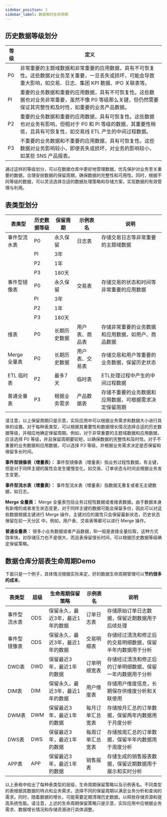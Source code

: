```yaml
---
sidebar_position: 1
sidebar_label: 数据表的生命周期
---
```


## 历史数据等级划分

| 等级 | 定义                                  |
|------|---------------------------------------|
| P0   | 非常重要的主题域数据和非常重要的应用数据，具有不可恢复性。这些数据对业务至关重要，一旦丢失或损坏，可能会导致重大影响，如交易、日志、集团 KPI 数据、IPO 关联表等。|
| Pl   | 重要的业务数据和重要的应用数据，具有不可恢复性。这些数据也对业务非常重要，虽然不像 P0 等级那么关键，但仍然需要保证其完整性和及时性，如重要的业务产品数据。|
| P2   | 重要的业务数据和重要的应用数据，具有可恢复性。这些数据也对业务有影响，但相对于 P0 和 Pl 等级的数据，其重要性稍低，且具有可恢复性，如交易线 ETL 产生的中间过程数据。|
| P3   | 不重要的业务数据和不重要的应用数据，具有可恢复性。这些数据对业务影响较小，即使丢失或损坏，对业务的影响较小，如某些 SNS 产品报表。|

通过这样的等级划分，可以在数据仓库中更好地管理数据，优先保护对业务至关重要的数据，合理安排数据的保留周期，确保数据的完整性和可用性。同时，根据不同等级的数据，可以灵活选择合适的数据处理策略和存储方案，实现数据的有效管理与利用。

## 表类型划分

| 表类型         | 历史数据等级   | 保留周期        | 示例表名         | 说明                                          |
|---------------|--------------|----------------|----------------|----------------------------------------------|
| 事件型流水表   | P0            | 永久保留         | 日志表           | 存储交易日志等非常重要的主题域数据               |
|               | Pl            | 3年        |                |                                              |
|               | P2            | 1年       |                |                                              |
|               | P3            | 180天        |                |                                              |
| 事件型镜像表   | P0            | 永久保留         | 交易表           | 存储交易的状态和时间等非常重要的应用数据           |
|               | Pl            | 3年        |                 |                                              |
|               | P2            | 1年       |                 |                                              |
|               | P3            | 180天         |                 |                                              |
| 维表          | P0            | 长期历史数据    | 用户表、商品表   | 存储非常重要的业务数据和应用数据，如用户、商品数据  |
| Merge 全量表 | P0            | 长期历史数据    | 用户表、交易表   | 存储交易和用户等重要的业务数据，保留历史状态        |
| ETL 临时表    | P2            | 最多7天        | 临时表           | ETL处理过程中产生的中间过程数据                   |
| 普通全量表    | P3            | 根据业务需求    | 产品数据表        | 存储不重要的业务数据和应用数据，可根据需求决定保留周期 |

请注意，以上保留周期只是示意，实际应用中可以根据业务需求和数据大小进行具体的设置。对于每种表类型，可以根据其重要性和数据增长情况选择合适的历史数据等级，并相应地确定保留周期。例如，对于非常重要的主题域数据和应用数据，应该选择 P0 等级，并且保留周期要较短，以确保数据的完整性和及时性。对于不重要的业务数据和应用数据，可以选择 P3 等级，并根据业务需求决定是否保留和保留多长时间。

**事件型镜像表（增量表）：**
事件型镜像表（增量表）指业务过程性数据，有主键，但是对于同样主键的属性会发生缓慢变化，如交易、订单状态与时间会根据业务发生变更。

**事件型流水表（增量表）：**
事件型流水表（增量表）指数据无重复或者无主键数据，如日志。

**Merge 全量表：**
Merge 全量表包括业务过程性数据或者维表数据。由于数据本身有新增的或者发生状态变更，对于同样主键的数据可能会保留多份，因此可以对这些数据根据主键进行 Merge 操作，主键对应的属性只会保留最新状态，历史状态保留在前一天分区 中。例如，用户表、交易表等都可以进行 Merge 操作。

**普通全量表：**
很多小业务数据或者产品数据，BI一般是直接全量拉取，这种方式效率快，对存储压力也不是很大，而且表保留很长时间，可以根据历史数据等级确定保留策略。

## 数据仓库分层表生命周期Demo

下面只是一个例子，具体情况根据实际来定，好的数据生命周期管理可以**节约很多的成本**。

| 表类型         | 层级     | 生命周期保留策略                        | 示例表名                   | 说明                                                         |
|---------------|----------|---------------------------------------|----------------------------|-------------------------------------------------------------|
| 事件型流水表   | ODS      | 保留永久，最近3年，最近1年的数据                   | 订单日志表                 | 存储原始订单日志数据，保留近期数据用于后续处理                      |
| 事件型镜像表   | ODS      | 保留永久，最近3年，最近1年的数据                   | 交易明细表                 | 存储经过清洗和修正后的交易明细数据，保留半年内数据用于分析          |
| DWD表         | DWD      | 保留最近3年，最近1年的数据              | 订单明细宽表               | 存储经过清洗和修正后的订单明细数据，保留一年内数据用于分析           |
| DIM表         | DIM      | 保留永久，最近3年，最近1年的数据                             | 用户维度表                 | 存储用户维度信息，长期保存供维度分析和关联使用                       |
| DWM表         | DWM      | 保留最近3年，最近1年的数据                  | 每月订单汇总宽表           | 存储按月汇总的订单数据，保留两年内数据用于月度分析                     |
| DWS表         | DWS      | 保留最近3年，最近1年的数据                    | 每周订单汇总宽表           | 存储按周汇总的订单数据，保留半年内数据用于周度分析                     |
| APP表         | APP      | 保留最近3年，最近1年的数据                    | 销售报表                   | 存储生成的销售报表数据，保留近期数据用于展示和实时分析                 |

以上表格中给出了每种表类型的层级，生命周期保留策略以及示例表名。不同类型的表根据其数据的特点和业务需求，选择不同的保留周期以满足业务分析和查询的需求。同时，随着数据的增长，可能需要定期清理历史数据，以释放存储资源和提高系统性能。请注意，上述的生命周期保留策略只是示意，实际应用中应根据业务需求、数据增长情况和存储资源进行具体调整。
